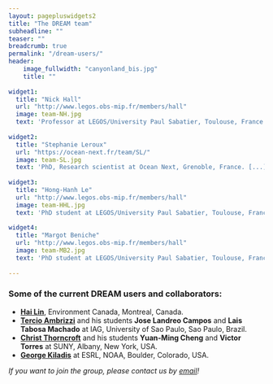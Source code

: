 ```yaml
---
layout: pagepluswidgets2
title: "The DREAM team"
subheadline: ""
teaser: ""
breadcrumb: true
permalink: "/dream-users/"
header:
    image_fullwidth: "canyonland_bis.jpg"
    title: ""
   
widget1:
  title: "Nick Hall"
  url: "http://www.legos.obs-mip.fr/members/hall"
  image: team-NH.jpg
  text: 'Professor at LEGOS/University Paul Sabatier, Toulouse, France.'
  
widget2:
  title: "Stephanie Leroux"
  url: "https://ocean-next.fr/team/SL/"
  image: team-SL.jpg
  text: 'PhD, Research scientist at Ocean Next, Grenoble, France. [...]'  
   
widget3:
  title: "Hong-Hanh Le"
  url: "http://www.legos.obs-mip.fr/members/hall"
  image: team-HHL.jpg
  text: 'PhD student at LEGOS/University Paul Sabatier, Toulouse, France. [...]'  
  
widget4:
  title: "Margot Beniche"
  url: "http://www.legos.obs-mip.fr/members/hall"
  image: team-MB2.jpg
  text: 'PhD student at LEGOS/University Paul Sabatier, Toulouse, France. [...]'  
  
---
```


### Some of the current DREAM users and collaborators:

* __[Hai Lin](https://www.researchgate.net/profile/Hai_Lin10)__,  Environment Canada, Montreal, Canada.
* __[Tercio Ambrizzi](https://www.researchgate.net/profile/Tercio_Ambrizzi/2)__ and his students __Jose Landreo Campos__ and __Lais Tabosa Machado__  at IAG, University of Sao Paulo, Sao Paulo, Brazil.
* __[Christ Thorncroft](https://www.albany.edu/atmos/christopher-thorncroft.php)__ and his students __Yuan-Ming Cheng__ and __Victor Torres__ at SUNY, Albany, New York, USA.
* __[George Kiladis](https://www.esrl.noaa.gov/psd/people/george.kiladis/)__ at ESRL, NOAA, Boulder, Colorado, USA.

_If you want to join the group, please contact us by [email](https://dream-gcm.github.io/contact/)!_
